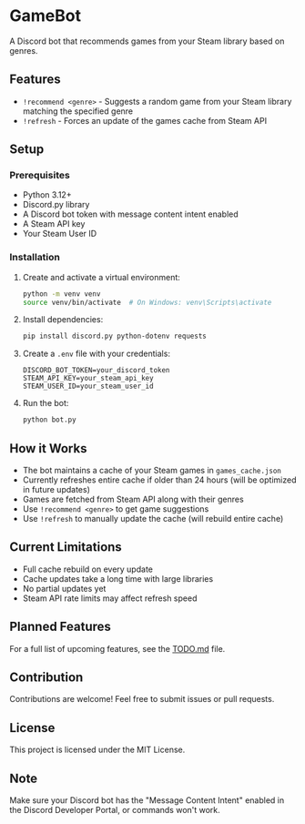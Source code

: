 # GameBot

A Discord bot that recommends games from your Steam library based on genres.

## Features

- `!recommend <genre>` - Suggests a random game from your Steam library matching the specified genre
- `!refresh` - Forces an update of the games cache from Steam API

## Setup

### Prerequisites

- Python 3.12+
- Discord.py library
- A Discord bot token with message content intent enabled
- A Steam API key
- Your Steam User ID

### Installation

1. Create and activate a virtual environment:

   ```bash
   python -m venv venv
   source venv/bin/activate  # On Windows: venv\Scripts\activate
   ```

2. Install dependencies:

   ```bash
   pip install discord.py python-dotenv requests
   ```

3. Create a `.env` file with your credentials:

   ```env
   DISCORD_BOT_TOKEN=your_discord_token
   STEAM_API_KEY=your_steam_api_key
   STEAM_USER_ID=your_steam_user_id
   ```

4. Run the bot:

   ```bash
   python bot.py
   ```

## How it Works

- The bot maintains a cache of your Steam games in `games_cache.json`
- Currently refreshes entire cache if older than 24 hours (will be optimized in future updates)
- Games are fetched from Steam API along with their genres
- Use `!recommend <genre>` to get game suggestions
- Use `!refresh` to manually update the cache (will rebuild entire cache)

## Current Limitations

- Full cache rebuild on every update
- Cache updates take a long time with large libraries
- No partial updates yet
- Steam API rate limits may affect refresh speed

## Planned Features

For a full list of upcoming features, see the [TODO.md](TODO.md) file.

## Contribution

Contributions are welcome! Feel free to submit issues or pull requests.

## License

This project is licensed under the MIT License.

## Note

Make sure your Discord bot has the "Message Content Intent" enabled in the Discord Developer Portal, or commands won't work.
